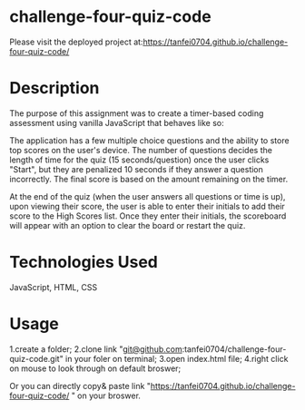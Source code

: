 # challenge-four-quiz-code
Please visit the deployed project at:https://tanfei0704.github.io/challenge-four-quiz-code/

# Description
The purpose of this assignment was to create a timer-based coding assessment using vanilla JavaScript that behaves like so:

The application has a few multiple choice questions and the ability to store top scores on the user's device. The number of questions decides the length of time for the quiz (15 seconds/question) once the user clicks "Start", but they are penalized 10 seconds if they answer a question incorrectly. The final score is based on the amount remaining on the timer.

At the end of the quiz (when the user answers all questions or time is up), upon viewing their score, the user is able to enter their initials to add their score to the High Scores list. Once they enter their initials, the scoreboard will appear with an option to clear the board or restart the quiz.

# Technologies Used
JavaScript, HTML, CSS

# Usage

1.create a folder;
2.clone link "git@github.com:tanfei0704/challenge-four-quiz-code.git" in your foler on terminal;
3.open index.html file;
4.right click on mouse to look through on default broswer;

Or you can directly copy& paste link "https://tanfei0704.github.io/challenge-four-quiz-code/ " on your broswer.
